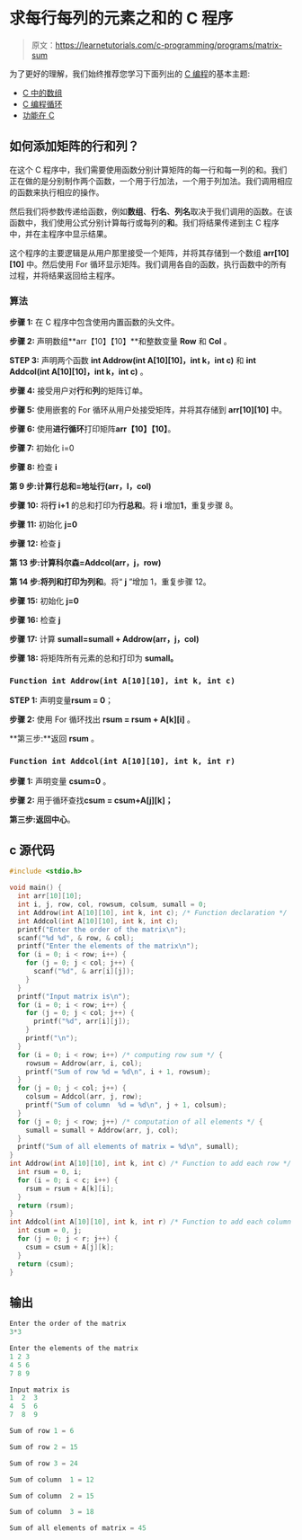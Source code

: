 # 求每行每列的元素之和的 C 程序

> 原文：<https://learnetutorials.com/c-programming/programs/matrix-sum>

为了更好的理解，我们始终推荐您学习下面列出的 [C 编程](../ "C programming")的基本主题:

*   [C 中的数组](../../c-programming/array)
*   [C 编程循环](../../c-programming/loops "C programming loops")
*   [功能在 C](../../c-programming/functions)

## 如何添加矩阵的行和列？

在这个 C 程序中，我们需要使用函数分别计算矩阵的每一行和每一列的和。我们正在做的是分别制作两个函数，一个用于行加法，一个用于列加法。我们调用相应的函数来执行相应的操作。

然后我们将参数传递给函数，例如**数组**、**行名**、**列名**取决于我们调用的函数。在该函数中，我们使用公式分别计算每行或每列的**和**。我们将结果传递到主 C 程序中，并在主程序中显示结果。

这个程序的主要逻辑是从用户那里接受一个矩阵，并将其存储到一个数组 **arr[10][10]** 中。然后使用 For 循环显示矩阵。我们调用各自的函数，执行函数中的所有过程，并将结果返回给主程序。

### 算法

**步骤 1:** 在 C 程序中包含使用内置函数的头文件。

**步骤 2:** 声明数组**arr【10】【10】**和整数变量 **Row** 和 **Col** 。

**STEP 3:** 声明两个函数 **int Addrow(int A[10][10]，int k，int c)** 和 **int Addcol(int A[10][10]，int k，int c)** 。

**步骤 4:** 接受用户对**行**和**列**的矩阵订单。

**步骤 5:** 使用嵌套的 For 循环从用户处接受矩阵，并将其存储到 **arr[10][10]** 中。

**步骤 6:** 使用**进行循环**打印矩阵**arr【10】【10】**。

**步骤 7:** 初始化 i=0

**步骤 8:** 检查 **i**

**第 9 步:**计算**行总和=地址行(arr，I，col)**

**步骤 10:** 将**行 i+1** 的总和打印为**行总和**。将 **i** 增加**1**，重复步骤 8。

**步骤 11:** 初始化 **j=0**

**步骤 12:** 检查 **j**

**第 13 步:**计算**科尔森=Addcol(arr，j，row)**

**第 14 步:**将列和打印为**列和**。将“ **j** ”增加 1，重复步骤 12。

**步骤 15:** 初始化 **j=0**

**步骤 16:** 检查 **j**

**步骤 17:** 计算 **sumall=sumall + Addrow(arr，j，col)**

**步骤 18:** 将矩阵所有元素的总和打印为 **sumall。**

### `Function int Addrow(int A[10][10], int k, int c)`

**STEP 1:** 声明变量**rsum = 0**；

**步骤 2:** 使用 For 循环找出 **rsum = rsum + A[k][i]** 。

**第三步:**返回 **rsum** 。

### `Function int Addcol(int A[10][10], int k, int r)   `

**步骤 1:** 声明变量 **csum=0** 。

**步骤 2:** 用于循环查找**csum = csum+A[j][k]；**

**第三步:**返回**中心**。

## c 源代码

```c
#include <stdio.h>

void main() {
  int arr[10][10];
  int i, j, row, col, rowsum, colsum, sumall = 0;
  int Addrow(int A[10][10], int k, int c); /* Function declaration */
  int Addcol(int A[10][10], int k, int c);
  printf("Enter the order of the matrix\n");
  scanf("%d %d", & row, & col);
  printf("Enter the elements of the matrix\n");
  for (i = 0; i < row; i++) {
    for (j = 0; j < col; j++) {
      scanf("%d", & arr[i][j]);
    }
  }
  printf("Input matrix is\n");
  for (i = 0; i < row; i++) {
    for (j = 0; j < col; j++) {
      printf("%d", arr[i][j]);
    }
    printf("\n");
  }
  for (i = 0; i < row; i++) /* computing row sum */ {
    rowsum = Addrow(arr, i, col);
    printf("Sum of row %d = %d\n", i + 1, rowsum);
  }
  for (j = 0; j < col; j++) {
    colsum = Addcol(arr, j, row);
    printf("Sum of column  %d = %d\n", j + 1, colsum);
  }
  for (j = 0; j < row; j++) /* computation of all elements */ {
    sumall = sumall + Addrow(arr, j, col);
  }
  printf("Sum of all elements of matrix = %d\n", sumall);
}
int Addrow(int A[10][10], int k, int c) /* Function to add each row */ {
  int rsum = 0, i;
  for (i = 0; i < c; i++) {
    rsum = rsum + A[k][i];
  }
  return (rsum);
}
int Addcol(int A[10][10], int k, int r) /* Function to add each column */ {
  int csum = 0, j;
  for (j = 0; j < r; j++) {
    csum = csum + A[j][k];
  }
  return (csum);
}

```

## 输出

```c
Enter the order of the matrix
3*3

Enter the elements of the matrix
1 2 3
4 5 6
7 8 9

Input matrix is
1  2  3
4  5  6
7  8  9

Sum of row 1 = 6

Sum of row 2 = 15

Sum of row 3 = 24

Sum of column  1 = 12

Sum of column  2 = 15

Sum of column  3 = 18

Sum of all elements of matrix = 45
```